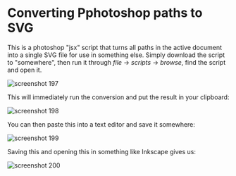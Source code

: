 # Converting Pphotoshop paths to SVG

This is a photoshop "jsx" script that turns all paths in the active document
into a single SVG file for use in something else. Simply download the script
to "somewhere", then run it through *file* → *scripts* → *browse*, find the
script and open it.

![screenshot 197](https://cloud.githubusercontent.com/assets/177243/13687396/db3b5532-e6cf-11e5-9a50-b151e13b8761.png)

This will immediately run the conversion and put the result in your clipboard:

![screenshot 198](https://cloud.githubusercontent.com/assets/177243/13687406/e9c8dc14-e6cf-11e5-9379-236830b2f953.png)

You can then paste this into a text editor and save it somewhere:

![screenshot 199](https://cloud.githubusercontent.com/assets/177243/13687441/278b73b8-e6d0-11e5-87aa-39d563459e1a.png)

Saving this and opening this in something like Inkscape gives us:

![screenshot 200](https://cloud.githubusercontent.com/assets/177243/13687518/8dcc9968-e6d0-11e5-84c1-ebe3c45c6615.png)
